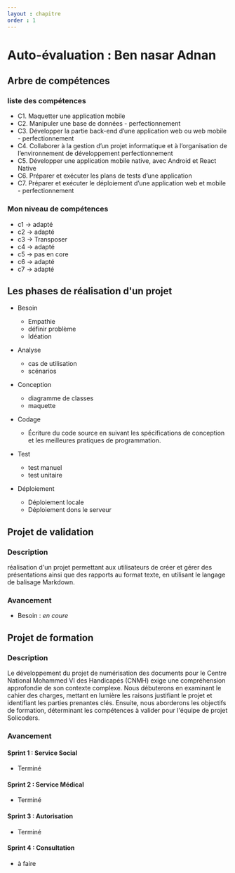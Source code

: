 ```yaml
---
layout : chapitre
order : 1
---
```


# Auto-évaluation : Ben nasar Adnan

## Arbre de compétences
### liste des compétences

- C1. Maquetter une application mobile					
- C2. Manipuler une base de données - perfectionnement					
- C3. Développer la partie back-end d’une application web ou web mobile - perfectionnement					
- C4. Collaborer à la gestion d’un projet informatique et à l’organisation de l’environnement de développement perfectionnement					
- C5. Développer une application mobile native, avec Android et React Native					
- C6. Préparer et exécuter les plans de tests d’une application					
- C7. Préparer et exécuter le déploiement d’une application web et mobile - perfectionnement				

### Mon niveau de compétences
	

- c1 -> adapté
- c2 -> adapté
- c3 -> Transposer
- c4 -> adapté
- c5 -> pas en core
- c6 -> adapté
- c7 -> adapté



## Les phases de réalisation d'un projet 

- Besoin

   - Empathie
   - définir problème
   - Idéation

- Analyse

   - cas de utilisation
   - scénarios

- Conception

   - diagramme de classes
   - maquette

- Codage

  - Écriture du code source en suivant les spécifications de conception et les meilleures pratiques de programmation.

- Test

  - test manuel
  - test unitaire

- Déploiement 

    - Déploiement locale 
    - Déploiement dons le serveur


## Projet de validation
### Description

réalisation d'un projet permettant aux utilisateurs de créer et gérer des présentations ainsi que des rapports au format texte, en utilisant le langage de balisage Markdown.


### Avancement

- Besoin : *en coure* 


## Projet de formation
### Description

Le développement du projet de numérisation des documents pour le Centre National Mohammed VI des Handicapés (CNMH) exige une compréhension approfondie de son contexte complexe. Nous débuterons en examinant le cahier des charges, mettant en lumière les raisons justifiant le projet et identifiant les parties prenantes clés. Ensuite, nous aborderons les objectifs de formation, déterminant les compétences à valider pour l'équipe de projet Solicoders.




### Avancement


#### Sprint 1 : Service Social 
 - Terminé
#### Sprint 2 : Service Médical
 - Terminé
#### Sprint 3 : Autorisation
 - Terminé 
#### Sprint 4 : Consultation
 - à faire 



